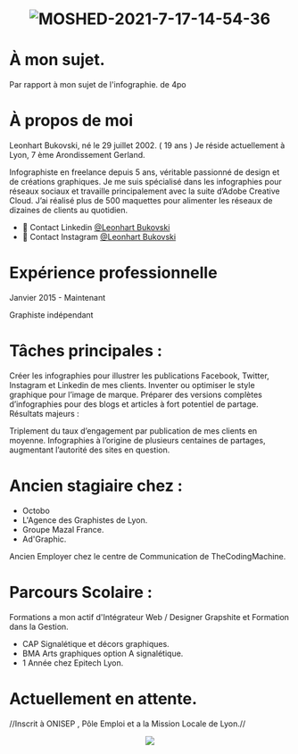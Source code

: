 # <p align="center">![MOSHED-2021-7-17-14-54-36](https://user-images.githubusercontent.com/66745853/126781889-16aa4cc2-27e8-478c-b60e-2bf5fe03f516.gif)
# À mon sujet.
Par rapport à mon sujet de l'infographie. de 4po 

# À propos de moi

Leonhart Bukovski, né le 29 juillet 2002. ( 19 ans )
Je réside actuellement à Lyon, 7 ème Arondissement Gerland.
         

Infographiste en freelance depuis 5 ans, véritable passionné de design et de créations graphiques. Je me suis spécialisé dans les infographies pour réseaux sociaux et travaille principalement avec la suite d’Adobe Creative Cloud. J’ai réalisé plus de 500 maquettes pour alimenter les réseaux de dizaines de clients au quotidien.

- 🔎 Contact Linkedin [@Leonhart Bukovski](https://fr.linkedin.com/in/4po)
- 🔎 Contact Instagram [@Leonhart Bukovski](https://www.instagram.com/menaceapo/)

# Expérience professionnelle 

Janvier 2015 - Maintenant

Graphiste indépendant

# Tâches principales :

Créer les infographies pour illustrer les publications Facebook, Twitter, Instagram et Linkedin de mes clients.
Inventer ou optimiser le style graphique pour l’image de marque.
Préparer des versions complètes d’infographies pour des blogs et articles à fort potentiel de partage.
Résultats majeurs :

Triplement du taux d’engagement par publication de mes clients en moyenne.
Infographies à l’origine de plusieurs centaines de partages, augmentant l’autorité des sites en question.

# Ancien stagiaire chez : 

- Octobo
- L'Agence des Graphistes de Lyon.
- Groupe Mazal France.
- Ad'Graphic.

Ancien Employer chez le centre de Communication de TheCodingMachine.

# Parcours Scolaire :

Formations a mon actif d'Intégrateur Web / Designer Grapshite et Formation dans la Gestion.
- CAP Signalétique et décors graphiques.
- BMA Arts graphiques option A signalétique.
- 1 Année chez Epitech Lyon.

# Actuellement en attente.

//Inscrit à ONISEP , Pôle Emploi et a la Mission Locale de Lyon.//


<p align="center">
         <a href="https://discord.gg/apo">
         <img src="https://media.discordapp.net/attachments/852648908802490439/852722398431281172/apolad.png?width=1440&height=288">
         </a>
